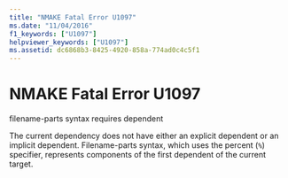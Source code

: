 ```yaml
---
title: "NMAKE Fatal Error U1097"
ms.date: "11/04/2016"
f1_keywords: ["U1097"]
helpviewer_keywords: ["U1097"]
ms.assetid: dc6868b3-8425-4920-858a-774ad0c4c5f1
---
```

# NMAKE Fatal Error U1097

filename-parts syntax requires dependent

The current dependency does not have either an explicit dependent or an implicit dependent. Filename-parts syntax, which uses the percent (`%`) specifier, represents components of the first dependent of the current target.
